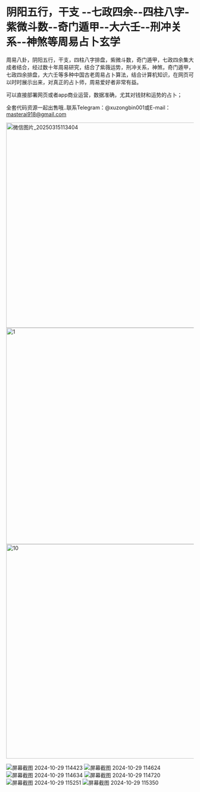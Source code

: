 #  阴阳五行，干支 --七政四余--四柱八字-紫微斗数--奇门遁甲--大六壬--刑冲关系--神煞等周易占卜玄学
周易八卦，阴阳五行，干支，四柱八字排盘，紫微斗数，奇门遁甲，七政四余集大成者结合，经过数十年周易研究，结合了紫薇运势，刑冲关系，神煞，奇门遁甲，七政四余排盘，大六壬等多种中国古老周易占卜算法，结合计算机知识，在网页可以时时展示出来，对真正的占卜师，周易爱好者非常有益。

可以直接部署网页或者app商业运营，数据准确，尤其对钱财和运势的占卜；

全套代码资源一起出售哦..联系Telegram：@xuzongbin001或E-mail：masterai918@gmail.com

<img width="550" alt="微信图片_20250315113404" src="https://github.com/user-attachments/assets/61accf0b-d0e4-4b99-97d8-a5cf903cabdb" />
<img width="580" alt="1" src="https://github.com/user-attachments/assets/48025356-b9bd-42b8-b002-fd3e6fb9144c" />
<img width="575" alt="10" src="https://github.com/user-attachments/assets/36cbf23e-873f-4818-bdc3-b598deb216c8" />


![屏幕截图 2024-10-29 114423](https://github.com/user-attachments/assets/93d0ffd3-4b22-4ebc-8d9f-2d0a91816e31)
![屏幕截图 2024-10-29 114624](https://github.com/user-attachments/assets/be593f24-d2d6-4498-b102-733f71f76922)
![屏幕截图 2024-10-29 114634](https://github.com/user-attachments/assets/f88cbc80-5b9e-4206-9bb0-fe9f4cefb3dd)
![屏幕截图 2024-10-29 114720](https://github.com/user-attachments/assets/724266c5-8232-4ebb-ad2b-5bcdb5467409)
![屏幕截图 2024-10-29 115251](https://github.com/user-attachments/assets/7e22419c-7894-4f53-ab38-74602c046376)
![屏幕截图 2024-10-29 115350](https://github.com/user-attachments/assets/5688048b-7e8f-4e19-a5af-bcfce89596c7)




